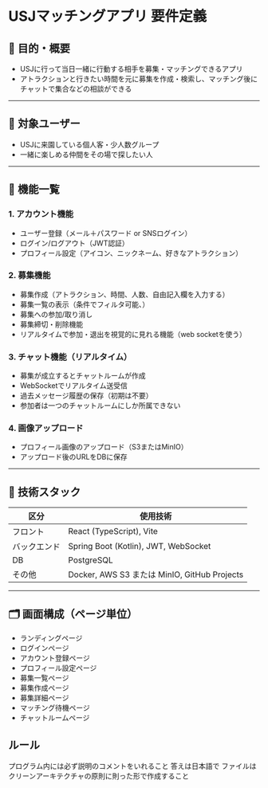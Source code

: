 # USJマッチングアプリ 要件定義

## 🎯 目的・概要
- USJに行って当日一緒に行動する相手を募集・マッチングできるアプリ
- アトラクションと行きたい時間を元に募集を作成・検索し、マッチング後にチャットで集合などの相談ができる

---

## 👤 対象ユーザー
- USJに来園している個人客・少人数グループ
- 一緒に楽しめる仲間をその場で探したい人

---

## 🧩 機能一覧

### 1. アカウント機能
- ユーザー登録（メール＋パスワード or SNSログイン）
- ログイン/ログアウト（JWT認証）
- プロフィール設定（アイコン、ニックネーム、好きなアトラクション）

### 2. 募集機能
- 募集作成（アトラクション、時間、人数、自由記入欄を入力する）
- 募集一覧の表示（条件でフィルタ可能、）
- 募集への参加/取り消し
- 募集締切・削除機能
- リアルタイムで参加・退出を視覚的に見れる機能（web socketを使う）

### 3. チャット機能（リアルタイム）
- 募集が成立するとチャットルームが作成
- WebSocketでリアルタイム送受信
- 過去メッセージ履歴の保存（初期は不要）
- 参加者は一つのチャットルームにしか所属できない
### 4. 画像アップロード
- プロフィール画像のアップロード（S3またはMinIO）
- アップロード後のURLをDBに保存

---

## 🔧 技術スタック

| 区分     | 使用技術                                      |
| ------ | ----------------------------------------- |
| フロント   | React (TypeScript), Vite                  |
| バックエンド | Spring Boot (Kotlin), JWT, WebSocket      |
| DB     | PostgreSQL                                |
| その他    | Docker, AWS S3 または MinIO, GitHub Projects |

---

## 🗂️ 画面構成（ページ単位）

- ランディングページ
- ログインページ
- アカウント登録ページ
- プロフィール設定ページ
- 募集一覧ページ
- 募集作成ページ
- 募集詳細ページ
- マッチング待機ページ
- チャットルームページ

## ルール
プログラム内には必ず説明のコメントをいれること
答えは日本語で
ファイルはクリーンアーキテクチャの原則に則った形で作成すること